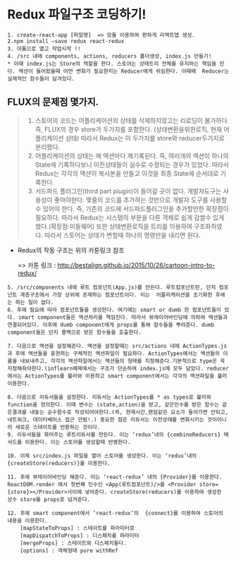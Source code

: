 Redux 파일구조 코딩하기!
==========================

    1. create-react-app [파일명]  => 모듈 이용하여 편하게 리액트앱 생성.
    2.npm install —save redux react-redux
    3. 아톰으로 열고 작업시작 !!
    4. /src 내에 components, actions, reducers 폴더생성, index.js 만들기!
    * 이때 index.js는 Store의 역할을 한다. 스토어는 상태트리 전체를 유지하는 책임을 진다. 액션이 들어왔을때 어떤 변화가 필요한지는 Reducer에게 위임한다. 이때때  Reducer는 실제적인 함수들이 담겨있다.

## FLUX의 문제점 몇가지.
> 1.  스토어의 코드는 어플리케이션의 상태를 삭제하지않고는 리로딩이 불가하다.
	즉,  FLUX의 경우 store가 두가지를 포함한다. (상태변환을위한로직, 현재 어플리케이션 상태)
	따라서 Redux는 이 두가지를 store와 reducer두가지로 분리했다.
>   2. 어플리케이션의 상태는 매 액션마다 재기록된다.
	즉, 여러개의 액션이 하나의 State에 기록하다보니 이전상태들이 실수로 수정되는 경우가 있었다.
	따라서 Redux는 각각의 액션이 복사본을 만들고 이것을 최종 State에 순서대로 기록한다.
>   3. 서드파드 플러그인(third part plugin)이 들어갈 곳이 없다.
	개발자도구는 사용성이 좋아야한다. 몇줄의 코드를 추가하는 것만으로 개발자 도구를 사용할 수 있어야 한다. 즉,  기존의 코드에 서드파드플러그인을 추가할만한 확장점이 필요하다.
	따라서 Redux는 시스템의 부분을 다른 객체로 쉽게 감쌀수 있게했다.(확장점:미들웨어) 또한 상태변환로직을 트리를 이용하여 구조화하였다. 따라서 스토어는 상태가 변할때 하나의 명령만을 내리면 된다.

*   Redux의 작동 구조는 위의 카툰링크 참조

    => 카툰 링크 : http://bestalign.github.io/2015/10/26/cartoon-intro-to-redux/

>
    5. /src/components 내에 루트 컴포넌트(App.js)를 만든다. 루트컴포넌트란, 단지 컴포넌트 계층구조에서 가장 상위에 존재하는 컴포넌트이다. 이는  어플리케이션을 초기화한 후에는 하는 일이 없다.
    6. 후에 필요에 따라 컴포넌트들을 생성한다. 여기에는 smart or dumb 한 컴포넌트들이 있다. smart component들은 액션처리를 책임진다. 따라서 뷰레이어바인딩에 의하여 액션들과 연결되어있다. 이후에 dumb component에게 props를 통해 함수들을 뿌려준다. dumb component들은 단지 콜백으로 받은 함수들을 호출한다.

    7. 다음으로 액션을 설정해준다. 액션을 설정할때는 src/actions 내에 ActionTypes.js 과 후에 액션들을 표현하는 구체적인 액션파일이 필요하다. ActionTypes에서는 액션들의 이름을 내보내주고, 각각의 액션파일에서는 액션들의 형태를 지정해준다.기본적으로 type은 꼭 지정해줘야한다.(inflearn예제에서는 구조가 단순하여 index.js에 모두 담았다. reducer에서는 ActionTypes를 불러와 이용하고 smart component에서는 각각의 액션파일을 불러 이용한다.

    8. 다음으로 리듀서들을 설정한다. 리듀서는 ActionTypes를 * as types로 불러와 function을 정의한다. 이때 변수는 (state,action)을 받고, 같은인수를 받은 함수는 같은결과를 내놓는 순수함수로 작성되어야한다.(즉, 현재시간,랜덤같은 요소가 들어가면 안되고, 네트워크, 데이터베이스 접근 안됨!.) 중요한 점은 리듀서는 이전상태를 변화시키는 것이아니라 새로운 스테이트를 반환하는 것이다.
    9. 리듀서들을 묶어주는 루트리듀서를 만든다. 이는 ‘redux’내의 {combineReducers} 메서드를 이용한다. 이는 스토어를 생성할때 반영한다.

    10. 이제 src/index.js 파일을 열어 스토어를 생성한다. 이는 ‘redux’내의 {createStore(reducers)}를 이용한다.

    11. 후에 뷰레이어바인딩 해준다. 이는 ‘react-redux’ 내의 {Provider}를 이용한다. ReactDOM.render 에서 첫번째 인수인 <App(루트컴포넌트)/>를 <Provider store={store}></Provider>사이에 넣어준다. createStore(reducers)를 이용하여 생성한 상수 store를 props로 넘겨준다.

    12. 후에 smart component에서 ‘react-redux’의  {connect}를 이용하여 스토어의 내용을 이용한다.
        [mapStateToProps] : 스테이트를 파라미터로
        [mapDispatchToProps] : 디스패치를 파라미터
        [mergeProps] : 스테이트와 디스패치둘다.
        [options] : 객체형태 pure withRef

